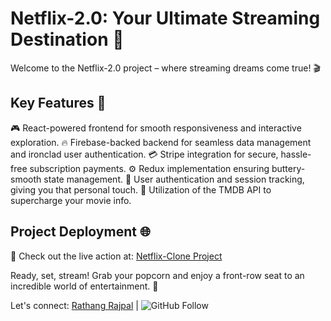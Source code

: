 # Netflix-2.0: Your Ultimate Streaming Destination 🍿

Welcome to the Netflix-2.0 project – where streaming dreams come true! 🎬

## Key Features 🚀

🎮 React-powered frontend for smooth responsiveness and interactive exploration.
🔥 Firebase-backed backend for seamless data management and ironclad user authentication.
💳 Stripe integration for secure, hassle-free subscription payments.
⚙️ Redux implementation ensuring buttery-smooth state management.
🔐 User authentication and session tracking, giving you that personal touch.
🎥 Utilization of the TMDB API to supercharge your movie info.

## Project Deployment 🌐

🌟 Check out the live action at: [Netflix-Clone Project](https://netflix-clone-6b066.web.app/)

Ready, set, stream! Grab your popcorn and enjoy a front-row seat to an incredible world of entertainment. 🎉

Let's connect: [Rathang Rajpal](https://rathang.tech) | ![GitHub Follow](https://img.shields.io/github/followers/Rathang1?style=social)
